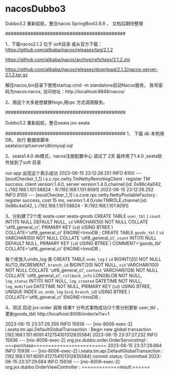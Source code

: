 # nacosDubbo3
Dubbo3.2 重新起航，整合nacos SpringBoot2.6.8 ， 文档后期待整理

###########################################

1、下载nacos2.1.2 位于 soft目录  或从官方下载：
https://github.com/alibaba/nacos/releases/tag/2.1.2

https://github.com/alibaba/nacos/archive/refs/tags/2.1.2.zip

https://github.com/alibaba/nacos/releases/download/2.1.2/nacos-server-2.1.2.tar.gz

解压nacos,bin目录下使用startup.cmd -m standalone启动Nacos服务，
账号密码为nacos:nacos,
访问地址：http://localhost:8848/nacos/

2、用这个大多是想替换feign,用rpc 方式调用服务。

###########################################


Dubbo3.2 重新起航，整合seata  jxx-seata

###########################################
1、 下载    db 本例用DB，
执行 数据库脚本  
seata\script\server\db\mysql.sql 

2、seata1.4.0  db模式，nacos注册配置中心
调试了 2天 最终用了1.4.0 ,seata软件放到了soft 目录

run app 出现这个表示成功
2023-06-15 23:12:26.251  INFO 8100 --- [eoutChecker_1_1] i.s.c.rpc.netty.TmNettyRemotingClient    : register TM success. client version:1.4.0, server version:1.4.0,channel:[id: 0x86c4a042, L:/192.168.1.101:58824 - R:/192.168.1.101:8091]
2023-06-15 23:12:26.252  INFO 8100 --- [eoutChecker_1_1] i.s.core.rpc.netty.NettyPoolableFactory  : register success, cost 15 ms, version:1.4.0,role:TMROLE,channel:[id: 0x86c4a042, L:/192.168.1.101:58824 - R:/192.168.1.101:8091]


3、分别建了2个库 seata-user   seata-goods
CREATE TABLE `user_tbl` (
	`count` INT(11) NULL DEFAULT NULL,
	`id` VARCHAR(50) NOT NULL COLLATE 'utf8_general_ci',
	PRIMARY KEY (`id`) USING BTREE
)
COLLATE='utf8_general_ci'
ENGINE=InnoDB
;
CREATE TABLE `goods_tbl` (
	`id` VARCHAR(50) NOT NULL COLLATE 'utf8_general_ci',
	`count` INT(11) NULL DEFAULT NULL,
	PRIMARY KEY (`id`) USING BTREE
)
COMMENT='goods_tbl'
COLLATE='utf8_general_ci'
ENGINE=InnoDB
;

每个库放入undo_log 表
CREATE TABLE `undo_log` (
	`id` BIGINT(20) NOT NULL AUTO_INCREMENT,
	`branch_id` BIGINT(20) NOT NULL,
	`xid` VARCHAR(100) NOT NULL COLLATE 'utf8_general_ci',
	`context` VARCHAR(128) NOT NULL COLLATE 'utf8_general_ci',
	`rollback_info` LONGBLOB NOT NULL,
	`log_status` INT(11) NOT NULL,
	`log_created` DATETIME NOT NULL,
	`log_modified` DATETIME NOT NULL,
	PRIMARY KEY (`id`) USING BTREE,
	UNIQUE INDEX `ux_undo_log` (`xid`, `branch_id`) USING BTREE
)
COLLATE='utf8_general_ci'
ENGINE=InnoDB
;

4、测试 启动 jxx-order  调用 结果Y 分布式事物成功(2个库分别更新 user_tbl  ，更新goods_tbl)
http://localhost:8006/order/w?w=1

2023-06-15 23:37:26.359  INFO 15936 --- [nio-8006-exec-2] i.seata.tm.api.DefaultGlobalTransaction  : Begin new global transaction [192.168.1.101:8091:412754101312835584]
2023-06-15 23:37:27.232  INFO 15936 --- [nio-8006-exec-2] org.jxx.dubbo.order.OrderServiceImpl     : ===purchase=========================
2023-06-15 23:37:29.684  INFO 15936 --- [nio-8006-exec-2] i.seata.tm.api.DefaultGlobalTransaction  : [192.168.1.101:8091:412754101312835584] commit status: Committed
2023-06-15 23:37:29.684  INFO 15936 --- [nio-8006-exec-2] org.jxx.dubbo.OrderViewController        : =============result:======

